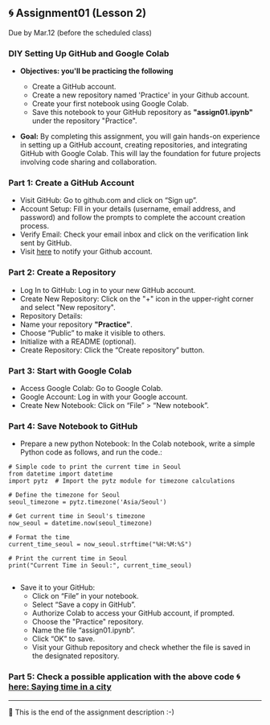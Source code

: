 ## 🌀 Assignment01 (Lesson 2)
Due by Mar.12 (before the scheduled class)

### DIY Setting Up GitHub and Google Colab

* **Objectives: you'll be practicing the following**

    * Create a GitHub account.
    * Create a new repository named 'Practice' in your Github account.
    * Create your first notebook using Google Colab.
    * Save this notebook to your GitHub repository as **"assign01.ipynb"** under the repository "Practice".

* **Goal:**
By completing this assignment, you will gain hands-on experience in setting up a GitHub account, creating repositories, and integrating GitHub with Google Colab. This will lay the foundation for future projects involving code sharing and collaboration.

### Part 1: Create a GitHub Account
* Visit GitHub: Go to github.com and click on “Sign up”.
* Account Setup: Fill in your details (username, email address, and password) and follow the prompts to complete the account creation process.
* Verify Email: Check your email inbox and click on the verification link sent by GitHub.
* Visit [here](https://docs.google.com/spreadsheets/d/1z2uYvH-foo3BZ6a4_T80TK7HOQbIJIYIUe5SWOEaGyk/edit?usp=sharing) to notify your Github account.

### Part 2: Create a Repository
* Log In to GitHub: Log in to your new GitHub account.
* Create New Repository: Click on the "+" icon in the upper-right corner and select "New repository".
* Repository Details:
* Name your repository **"Practice"**.
* Choose “Public” to make it visible to others.
* Initialize with a README (optional).
* Create Repository: Click the “Create repository” button.

### Part 3: Start with Google Colab
* Access Google Colab: Go to Google Colab.
* Google Account: Log in with your Google account.
* Create New Notebook: Click on “File” > “New notebook”.

### Part 4: Save Notebook to GitHub
* Prepare a new python Notebook: In the Colab notebook, write a simple Python code as follows, and run the code.:

```
# Simple code to print the current time in Seoul
from datetime import datetime
import pytz  # Import the pytz module for timezone calculations

# Define the timezone for Seoul
seoul_timezone = pytz.timezone('Asia/Seoul')

# Get current time in Seoul's timezone
now_seoul = datetime.now(seoul_timezone)

# Format the time
current_time_seoul = now_seoul.strftime("%H:%M:%S")

# Print the current time in Seoul
print("Current Time in Seoul:", current_time_seoul)


```

* Save it to your GitHub:
    * Click on “File” in your notebook.
    * Select “Save a copy in GitHub”.
    * Authorize Colab to access your GitHub account, if prompted.
    * Choose the "Practice" repository.
    * Name the file “assign01.ipynb”.
    * Click “OK” to save.
    * Visit your Github repository and check whether the file is saved in the designated repository.

### Part 5: Check a possible application with the above code 🌀 [here: Saying time in a city](https://dlclass.streamlit.app/%F0%9F%8D%8B_App:_Exercises)
---
🐣 This is the end of the assignment description :-)

